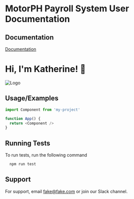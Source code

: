 
# MotorPH Payroll System User Documentation




## Documentation

[Documentation](https://linktodocumentation)


# Hi, I'm Katherine! 👋


![Logo](https://dev-to-uploads.s3.amazonaws.com/uploads/articles/th5xamgrr6se0x5ro4g6.png)


## Usage/Examples

```javascript
import Component from 'my-project'

function App() {
  return <Component />
}
```


## Running Tests

To run tests, run the following command

```bash
  npm run test
```


## Support

For support, email fake@fake.com or join our Slack channel.

